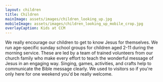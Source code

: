 ```yaml
---
layout: children
title: Children
mainImage: assets/images/children_looking_up.jpg
mobileImage: assets/images/children_looking_up_mobile_crop.jpg
overlayCaption: Kids at CCM
---
```

We really encourage our children to get to know Jesus for themselves. We run age-specific sunday school groups for children aged 2-11 during the morning service. These are led by a team of trained volunteers from our church family who make every effort to teach the wonderful message of Jesus in an engaging way. Singing, games, activities, and crafts help to communicate the Bible message clearly. We used to visitors so if you're only here for one weekend you'd be really welcome.
